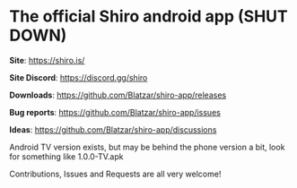 # The official Shiro android app (SHUT DOWN)

**Site**: https://shiro.is/

**Site Discord**: https://discord.gg/shiro

**Downloads**: https://github.com/Blatzar/shiro-app/releases

**Bug reports**: https://github.com/Blatzar/shiro-app/issues

**Ideas**: https://github.com/Blatzar/shiro-app/discussions

Android TV version exists, but may be behind the phone version a bit, look for something like 1.0.0-TV.apk

Contributions, Issues and Requests are all very welcome!
